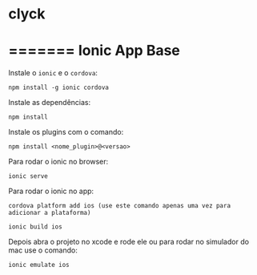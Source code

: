 # clyck
=======
Ionic App Base
=====================

Instale o `ionic` e o `cordova`:

```
npm install -g ionic cordova
```

Instale as dependências:

```
npm install
```

Instale os plugins com o comando:

```
npm install <nome_plugin>@<versao>
```

Para rodar o ionic no browser:

```
ionic serve
```

Para rodar o ionic no app:

```
cordova platform add ios (use este comando apenas uma vez para adicionar a plataforma)
```

```
ionic build ios
```

Depois abra o projeto no xcode e rode ele ou para rodar no simulador do mac use o comando:

```
ionic emulate ios
```